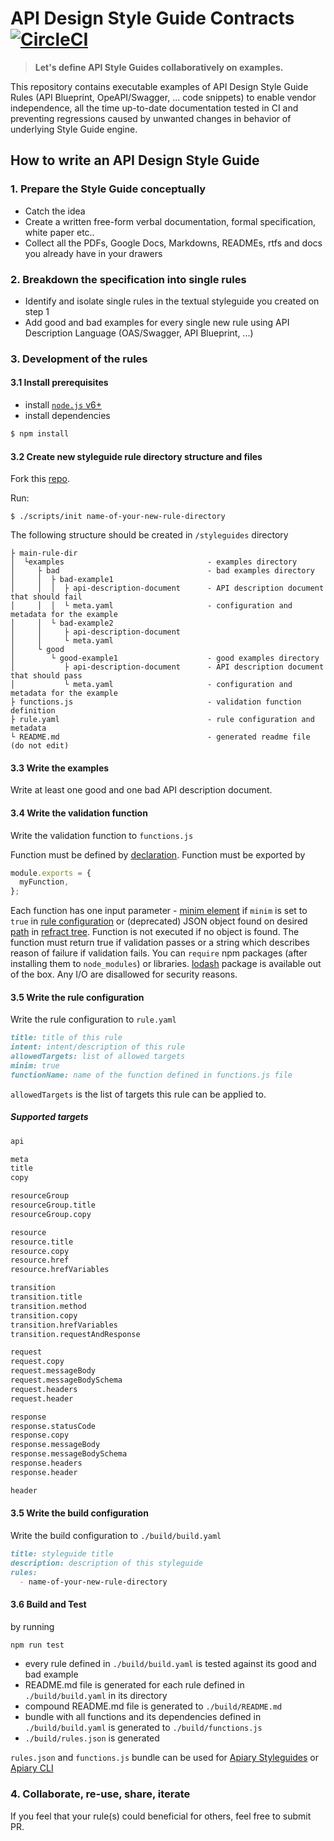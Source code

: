 # API Design Style Guide Contracts [![CircleCI](https://circleci.com/gh/apiaryio/constitutions.svg?style=shield&circle-token=32b6b19a59e02fdb795d2f47c80e37e2a2a9a033&ver=1)](https://circleci.com/gh/apiaryio/constitutions)

> **Let's define API Style Guides collaboratively on examples.** 

This repository contains executable examples of API Design Style Guide Rules (API Blueprint, OpeAPI/Swagger, ... code snippets) to enable vendor independence, all the time up-to-date documentation tested in CI and preventing regressions caused by unwanted changes in behavior of underlying Style Guide engine.

## How to write an API Design Style Guide

### 1. Prepare the Style Guide conceptually
- Catch the idea
- Create a written free-form verbal documentation, formal specification, white paper etc..
- Collect all the PDFs, Google Docs, Markdowns, READMEs, rtfs and docs you already have in your drawers

### 2. Breakdown the specification into single rules
- Identify and isolate single rules in the textual styleguide you created on step 1
- Add good and bad examples for every single new rule using API Description Language (OAS/Swagger, API Blueprint, ...)

### 3. Development of the rules

#### 3.1 Install prerequisites

- install [`node.js` v6+](https://nodejs.org/en/download/)
- install dependencies

```bash
$ npm install
```

#### 3.2 Create new styleguide rule directory structure and files

Fork this [repo](https://github.com/apiaryio/constitutions).

Run:

```
$ ./scripts/init name-of-your-new-rule-directory
```

The following structure should be created in `/styleguides` directory

```
├ main-rule-dir
│  └examples                                - examples directory
│     ├ bad                                 - bad examples directory
│     │  ├ bad-example1
│     │  │  ├ api-description-document      - API description document that should fail
│     │  │  └ meta.yaml                     - configuration and metadata for the example
│     │  └ bad-example2
│     │     ├ api-description-document
│     │     └ meta.yaml
│     └ good
│        └ good-example1                    - good examples directory
│           ├ api-description-document      - API description document that should pass
│           └ meta.yaml                     - configuration and metadata for the example
├ functions.js                              - validation function definition
├ rule.yaml                                 - rule configuration and metadata
└ README.md                                 - generated readme file (do not edit)
```

#### 3.3 Write the examples

Write at least one good and one bad API description document.

#### 3.4 Write the validation function

Write the validation function to `functions.js`

Function must be defined by [declaration](https://developer.mozilla.org/en-US/docs/Web/JavaScript/Reference/Statements/function). 
Function must be exported by 
    
```javascript
module.exports = {
  myFunction,
};  
```

Each function has one input parameter - [minim element](https://github.com/refractproject/minim-api-description) 
if `minim` is set to `true` in [rule configuration](#write-the-rule-configuration) or (deprecated) JSON object found on desired 
[path](#supported-targets) in 
[refract tree](https://github.com/refractproject/refract-spec/blob/master/namespaces/api-description-namespace.md). 
Function is not executed if no object is found.
The function must return true if validation passes or a string which describes reason of failure if validation fails.
You can `require` npm packages (after installing them to `node_modules`) or libraries.
[lodash](https://lodash.com/) package is available out of the box.
Any I/O are disallowed for security reasons.

#### 3.5 Write the rule configuration

Write the rule configuration to `rule.yaml`

```md
title: title of this rule
intent: intent/description of this rule
allowedTargets: list of allowed targets
minim: true
functionName: name of the function defined in functions.js file
```

`allowedTargets` is the list of targets this rule can be applied to.  

##### Supported targets

```md
api

meta
title
copy

resourceGroup
resourceGroup.title
resourceGroup.copy

resource
resource.title
resource.copy
resource.href
resource.hrefVariables

transition
transition.title
transition.method
transition.copy
transition.hrefVariables
transition.requestAndResponse

request
request.copy
request.messageBody
request.messageBodySchema
request.headers
request.header

response
response.statusCode
response.copy
response.messageBody
response.messageBodySchema
response.headers
response.header

header
```

#### 3.5 Write the build configuration

Write the build configuration to `./build/build.yaml`

```md
title: styleguide title
description: description of this styleguide
rules:
  - name-of-your-new-rule-directory
```

#### 3.6 Build and Test

by running

```bash
npm run test
```

- every rule defined in `./build/build.yaml` is tested against its good and bad example
- README.md file is generated for each rule defined in `./build/build.yaml` in its directory
- compound README.md file is generated to `./build/README.md`
- bundle with all functions and its dependencies defined in `./build/build.yaml` is generated to `./build/functions.js`
- `./build/rules.json` is generated

`rules.json` and `functions.js` bundle can be used for [Apiary Styleguides](https://help.apiary.io/tools/style-guide/) or 
[Apiary CLI](https://help.apiary.io/tools/apiary-cli/#using-apiary-style-guide)


### 4. Collaborate, re-use, share, iterate

If you feel that your rule(s) could beneficial for others, feel free to submit PR.

